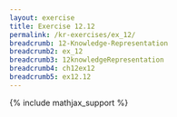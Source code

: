 ```yaml
---
layout: exercise
title: Exercise 12.12
permalink: /kr-exercises/ex_12/
breadcrumb: 12-Knowledge-Representation
breadcrumb2: ex_12
breadcrumb3: 12knowledgeRepresentation
breadcrumb4: ch12ex12
breadcrumb5: ex12.12
---
```


{% include mathjax_support %}

